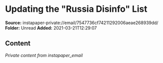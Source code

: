 # Updating the "Russia Disinfo" List

**Source:** instapaper-private://email/7547736cf74211292006aeae268939dd/
**Folder:** Unread
**Added:** 2021-03-21T12:29:07




## Content
*Private content from instapaper_email*

